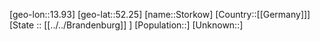 ﻿---
location: [52.25,13.93]
type: City
tags:
- geo/City


SpocWebEntityId: 34597
isDeleted: false
confidential: public

---
[geo-lon::13.93]
[geo-lat::52.25]
[name::Storkow]
[Country::[[Germany]]]
[State :: [[../../Brandenburg]] ]
[Population::]
[Unknown::]

